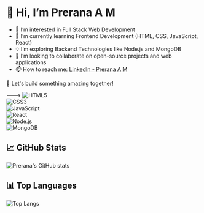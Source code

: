 # 👋 Hi, I’m Prerana A M

- 👀 I’m interested in Full Stack Web Development  
- 🌱 I’m currently learning Frontend Development (HTML, CSS, JavaScript, React)  
- 💡 I’m exploring Backend Technologies like Node.js and MongoDB  
- 🤝 I’m looking to collaborate on open-source projects and web applications  
- 📫 How to reach me: [LinkedIn - Prerana A M](https://www.linkedin.com/in/prerana-a-m)  

🚀 Let's build something amazing together!

--->
![HTML5](https://img.shields.io/badge/HTML5-%23E34F26.svg?style=for-the-badge&logo=html5&logoColor=white)  
![CSS3](https://img.shields.io/badge/CSS3-%231572B6.svg?style=for-the-badge&logo=css3&logoColor=white)  
![JavaScript](https://img.shields.io/badge/JavaScript-%23F7DF1E.svg?style=for-the-badge&logo=javascript&logoColor=black)  
![React](https://img.shields.io/badge/React-%2361DAFB.svg?style=for-the-badge&logo=react&logoColor=black)  
![Node.js](https://img.shields.io/badge/Node.js-%2343853D.svg?style=for-the-badge&logo=node.js&logoColor=white)  
![MongoDB](https://img.shields.io/badge/MongoDB-%2347A248.svg?style=for-the-badge&logo=mongodb&logoColor=white)  

## 📈 GitHub Stats  
![Prerana's GitHub stats](https://github-readme-stats.vercel.app/api?username=PreranaAm&show_icons=true&theme=tokyonight)  

## 📊 Top Languages  
![Top Langs](https://github-readme-stats.vercel.app/api/top-langs/?username=PreranaAm&layout=compact&theme=tokyonight)  
